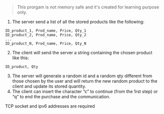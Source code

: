 > This prorgam is not memory safe and it's created for learning purpose only. 

1. The server send a list of all the stored products like the following:
```
ID_product_1, Prod_name, Price, Qty_1
ID_product_2, Prod_name, Price, Qty_2
...
ID_product_N, Prod_name, Price, Qty_N
```

2. The client will send the server a string containing the chosen product like this:
```
ID_product, Qty
```
3. The server will generate a random id and a random qty different from those chosen by the user and will return the new random product to the client and update its stored quantity.
4. The client can insert the character “c” to continue (from the 1rst step) or “q” to end the purchase and the communication.


TCP socket and ipv6 addresses are required